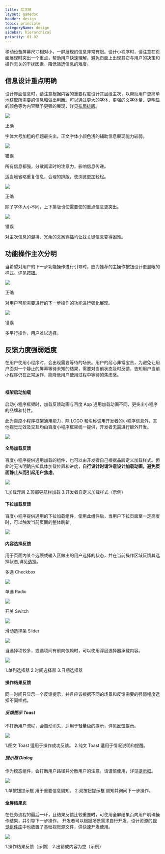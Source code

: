 ```yaml
---
title: 层次感
layout: gamedoc
header: design
topic: principle
categoryName: design
sidebar: hierarchical
priority: 01-02
---
```

移动设备屏幕尺寸相对小，一屏展现的信息非常有限。设计小程序时，请注意在页面展现时突出一个重点，帮助用户快速理解，避免页面上出现其它与用户的决策和操作无关的干扰因素，降低筛选信息的难度。

## 信息设计重点明确

设计界面信息时，请注意根据内容的重要程度设计其层级主次，以帮助用户更简单地获取所需要的信息和做出判断。可以通过更大的字体、更强的文字体量、更明显的颜色等为内容赋予更强的展现，详见[布局排版](../../foundation/layout)。

<div class="m-doc-custom-examples">
	<div class="m-doc-custom-examples-correct">
		<img src="/img/game/design/principle/2-1-1.png">
		<p class="m-doc-custom-examples-title">正确</p><p class="m-doc-custom-examples-text">字体大号加粗的标题最突出，正文字体小颜色浅的辅助信息展现能力较弱。</p>
	</div>
	<div class="m-doc-custom-examples-error ">
		<img src="/img/game/design/principle/2-1-2.png">
		<p class="m-doc-custom-examples-title">错误</p><p class="m-doc-custom-examples-text">所有信息都强，分散阅读时的注意力，影响信息传递。</p>
	</div>
</div>

适当地省略重复信息，合理的排版，使浏览更加轻松。

<div class="m-doc-custom-examples">
	<div class="m-doc-custom-examples-correct">
		<img src="/img/game/design/principle/2-2-1.png">
		<p class="m-doc-custom-examples-title">正确</p><p class="m-doc-custom-examples-text">除了字体大小不同，上下排版也使需要使的重点信息更突出。</p>
	</div>
	<div class="m-doc-custom-examples-error ">
		<img src="/img/game/design/principle/2-2-2.png">
		<p class="m-doc-custom-examples-title">错误</p><p class="m-doc-custom-examples-text">对主次信息的混排、冗余的文案穿插均让找关键信息变得困难。</p>
	</div>
</div>

## 功能操作主次分明

当希望对用户的下一步功能操作进行引导时，应为推荐的主操作按钮设计更显眼的样式。详见[按钮](../../component/button)。

<div class="m-doc-custom-examples">
	<div class="m-doc-custom-examples-correct">
		<img src="/img/game/design/principle/2-3-1.png">
		<p class="m-doc-custom-examples-title">正确</p><p class="m-doc-custom-examples-text">对用户可能需要进行的下一步操作的功能进行强化展现。</p>
	</div>
	<div class="m-doc-custom-examples-error ">
		<img src="/img/game/design/principle/2-3-2.png">
		<p class="m-doc-custom-examples-title">错误</p><p class="m-doc-custom-examples-text">多平行操作，用户难以选择。</p>
	</div>
</div>

## 反馈力度强弱适度

在用户使用小程序时，会出现需要等待的场景。用户的耐心非常宝贵，为避免让用户面对一个静止的屏幕等待未知的结果，需要对当前状态及时反馈，告知用户当前小程序仍在正常运作，能降低用户使用过程中等待的焦虑感。
<br></br>
#### 框架启动加载
<div class="m-doc-custom-text-image">
 	<div>启动小程序框架时，加载反馈动画与百度 App 通用加载动画不同，更突出小程序的品牌和特性。

此为百度小程序框架通用能力，除 LOGO 和名称调用开发者的小程序信息外，其他视觉动效及交互均由百度小程序框架统一提供，开发者无需进行额外开发。
 	</div>
 	 	<div><img src="/img/game/design/principle/2-4.png">
		</div>
	</div>
</div>

#### 全局加载反馈
百度小程序提供通用加载的组件，也可以由开发者自己根据品牌定义加载样式。但此时无法明确告知具体加载位置和进度，**自行设计时请注意设计加载动画，避免页面静止从而引起用户焦虑**。
<div class="m-doc-custom-examples">
	<div class="m-doc-custom-examples-correct">
 		<img src="/img/game/design/principle/2-5.png">
		<p class="m-doc-custom-examples-text">1.加载浮层
			2.顶部导航栏加载
			3.开发者自定义加载样式（示例）</p>
	</div>
</div>

#### 下拉加载反馈
百度小程序提供通用的下拉加载组件，使用此组件后，当用户下拉页面至一定高度时，可以触发当前页面的整体刷新。
<div class="m-doc-custom-examples">
	<div class="m-doc-custom-examples-correct">
 		<img src="/img/game/design/principle/2-6.png">
	</div>
</div>

#### 内容选择反馈
用于页面内某个选项或输入区做出的用户选择的状态，并在当前操作区域反馈其选择状态,详见[选择](../../component/selection)。

<div class="m-doc-custom-examples">
	<div class="m-doc-custom-examples-correct">
		<p class="m-doc-custom-examples-text">多选 Checkbox</p>
 		<a href="../../../../docs/develop/component/form_checkbox/"><img src="/img/game/design/principle/2-7-1.png"></a>
	</div>
	<div class="m-doc-custom-examples-error ">
		<p class="m-doc-custom-examples-text">单选 Radio</p>
 		<a href="../../../../docs/develop/component/form_radio/"><img src="/img/game/design/principle/2-7-2.png"></a>
	</div>
	<div class="m-doc-custom-examples-correct">
		<p class="m-doc-custom-examples-text">开关 Switch</p>
		<a href="../../../../docs/develop/component/form_switch/"><img src="/img/game/design/principle/2-7-3.png"></a>
	</div>
	<div class="m-doc-custom-examples-error ">
		<p class="m-doc-custom-examples-text">滑动选择条 Slider</p>
 		<a href="../../../../docs/develop/component/form_slider/"><img src="/img/game/design/principle/2-7-4.png"></a>
	</div>
</div>

当选择项较多，或选项间有前向依赖时，可以使用浮层选择器承载内容。
<div class="m-doc-custom-examples">
	<div class="m-doc-custom-examples-correct">
 		<img src="/img/game/design/principle/2-8.png">
		<p class="m-doc-custom-examples-text">1.单列选择器
			2.时间选择器
			3.日期选择器</p>
	</div>
</div>

#### 操作结果反馈
同一时间只显示一个反馈提示，并且应该根据不同的场景和反馈需要的强弱程度选择不同样式。
<br>

##### 反馈提示 Toast
不打断用户流程，会自动消失，适用于轻量级的提示，详见[反馈提示](../../component/toast)。
<div class="m-doc-custom-examples">
	<div class="m-doc-custom-examples-correct">
		<img src="/img/game/design/principle/2-9.png"><p class="m-doc-custom-examples-text">1.图文 Toast 适用于操作成功反馈。
		2.纯文 Toast 适用于情况说明和提醒。</p>
	</div>
</div>

##### 提示框 Dialog
作为模态组件，会打断用户路径并分散用户的注意，请谨慎使用，详见[提示框](../../component/dialog)。
<div class="m-doc-custom-examples">
	<div class="m-doc-custom-examples-correct">
 		<img src="/img/game/design/principle/2-10.png"><p class="m-doc-custom-examples-text">1.单按钮提示框 用于重要信息周知。
 		2.双按钮提示框 周知并询问下一步操作。</p>
	</div>
</div>

#### 全屏结果页
在任务流程的最后一环，且结果反馈比较重要时，可使用全屏结果页向用户明确操作结果，并引导下一步操作。
开发者可以根据场景需求自行开发，设计资源的[视觉组件库](../../resource/uikit/)中也放置了基础视觉源文件，供快速开发使用。


<div class="m-doc-custom-examples">
	<div class="m-doc-custom-examples-correct">
 		<img src="/img/game/design/principle/2-11.png"><p class="m-doc-custom-examples-text">1.操作结果反馈（示例）
 		2.出错或内容为空（示例）</p>
	</div>
</div>
